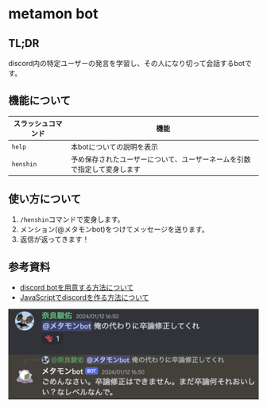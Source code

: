 # metamon bot
## TL;DR
discord内の特定ユーザーの発言を学習し、その人になり切って会話するbotです。

## 機能について
| スラッシュコマンド | 機能 |
| --- | --- |
| `help` | 本botについての説明を表示 |
| `henshin` | 予め保存されたユーザーについて、ユーザーネームを引数で指定して変身します |

## 使い方について
1. `/henshin`コマンドで変身します。
2. メンション(@メタモンbot)をつけてメッセージを送ります。
3. 返信が返ってきます！


## 参考資料
- [discord botを用意する方法について](https://qiita.com/1ntegrale9/items/cb285053f2fa5d0cccdf)
- [JavaScriptでdiscordを作る方法について](https://discordjs.guide/#before-you-begin)

![demo](img/screencapture.png "demo")
